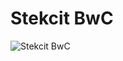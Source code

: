 # Stekcit BwC
![Stekcit BwC](https://github.com/andrewkimjoseph/stekcit-bwc/assets/91619206/088482b9-54e4-473e-940c-6842271d0486)
